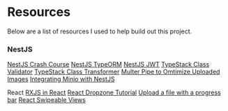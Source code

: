 # Resources

Below are a list of resources I used to help build out this project.

### NestJS


[NestJS Crash Course](https://www.youtube.com/watch?v=2n3xS89TJMI)
[NestJS TypeORM](https://www.youtube.com/watch?v=sNosL578ECo)
[NestJS JWT](https://www.youtube.com/watch?v=_L225zpUK0M)
[TypeStack Class Validator](https://github.com/typestack/class-validator)
[TypeStack Class Transformer](https://github.com/typestack/class-transformer)
[Multer Pipe to Omtimize Uploaded Images](https://dev.to/andersonjoseph/nestjs-creating-a-pipe-to-optimize-uploaded-images-5b3h)
[Integrating Minio with NestJS](https://betterprogramming.pub/upload-and-retrieve-images-by-integrating-minio-with-nestjs-419e4e629b5d)


React
[RXJS in React](https://www.youtube.com/watch?v=Urv82SGIu_0)
[React Dropzone Tutorial](https://www.youtube.com/watch?v=MAw0lQKqjRA)
[Upload a file with a progress bar](https://dev.to/jbrocher/react-tips-tricks-uploading-a-file-with-a-progress-bar-3m5p)
[React Swipeable Views](https://github.com/oliviertassinari/react-swipeable-views)